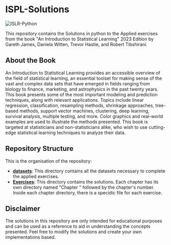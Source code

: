 # ISPL-Solutions

![ISLR-Python](https://github.com/ogulcancicek/ISLR-Python/blob/main/figures/book_cover.png)

This repository contains the Solutions in python to the Applied exercises from the book "An Introduction to Statistical Learning" 2023 Edition by Gareth James, Daniela Witten, Trevor Hastie, and Robert Tibshirani.

## About the Book
An Introduction to Statistical Learning provides an accessible overview of the field of statistical learning, an essential toolset for making sense of the vast and complex data sets that have emerged in fields ranging from biology to finance, marketing, and astrophysics in the past twenty years. This book presents some of the most important modeling and prediction techniques, along with relevant applications. Topics include linear regression, classification, resampling methods, shrinkage approaches, tree-based methods, support vector machines, clustering, deep learning, survival analysis, multiple testing, and more. Color graphics and real-world examples are used to illustrate the methods presented. This book is targeted at statisticians and non-statisticians alike, who wish to use cutting-edge statistical learning techniques to analyze their data.

## Repository Structure
This is the organisation of the repository:

- **[datasets](https://github.com/alexduartehc/ISPL-Solution/tree/main/datasets)**: This directory contains all the datasets necessary to complete the applied exercises.
- **[Exercises](https://github.com/alexduartehc/ISPL-Solution/tree/main/Exercises)**: This directory contains the solutions. Each chapter has its own directory named "Chapter " followed by the chapter's number. Inside each chapter directory, there is a specidic file for each exercise.

## Disclaimer
The solutions in this repository are only intended for educational purposes and can be used as a reference to aid in understanding the concepts presented.
Feel free to modify the solutions and create your own implementations based.

